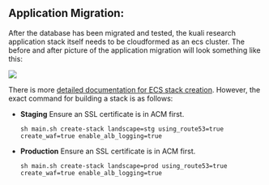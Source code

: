 ## Application Migration:

After the database has been migrated and tested, the kuali research application stack itself needs to be cloudformed as an ecs cluster.
The before and after picture of the application migration will look something like this:

![](C:\whennemuth\workspaces\ecs_workspace\cloud-formation\kuali-infrastructure\runbook\application.png)

There is more [detailed documentation for ECS stack creation](../kuali_ecs/README.md).
However, the exact command for building a stack is as follows:

- **Staging**
  Ensure an SSL certificate is in ACM first.

  ```
  sh main.sh create-stack landscape=stg using_route53=true create_waf=true enable_alb_logging=true
  ```

- **Production**
  Ensure an SSL certificate is in ACM first.

  ```
  sh main.sh create-stack landscape=prod using_route53=true create_waf=true enable_alb_logging=true
  ```

  

